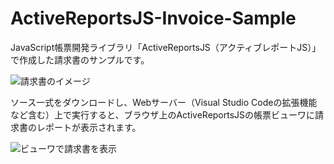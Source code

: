 # ActiveReportsJS-Invoice-Sample
JavaScript帳票開発ライブラリ「ActiveReportsJS（アクティブレポートJS）」で作成した請求書のサンプルです。


<img title="請求書のイメージ" src="https://cdn-ak.f.st-hatena.com/images/fotolife/G/GrapeCity_dev/20191227/20191227104845.png" alt="請求書のイメージ" >


ソース一式をダウンロードし、Webサーバー（Visual Studio Codeの拡張機能など含む）上で実行すると、ブラウザ上のActiveReportsJSの帳票ビューワに請求書のレポートが表示されます。


<img title="ビューワで請求書を表示" src="https://cdn-ak.f.st-hatena.com/images/fotolife/G/GrapeCity_dev/20200116/20200116161520.png" alt="ビューワで請求書を表示" >
